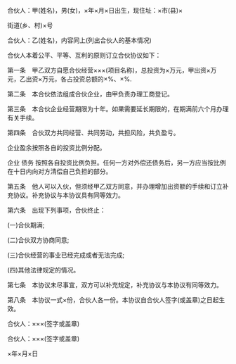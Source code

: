 
 


合伙人：甲(姓名)，男(女)，×年×月×日出生，现住址：×市(县)×


街道(乡、村)×号


合伙人：乙(姓名)，内容同上(列出合伙人的基本情况)


合伙人本着公平、平等、互利的原则订立合伙协议如下：


第一条　甲乙双方自愿合伙经营×××(项目名称)，总投资为×万元，甲出资×万元，乙出资×万元，各占投资总额的×%、×%.


第二条　本合伙依法组成合伙企业，由甲负责办理工商登记。


第三条　本合伙企业经营期限为十年。如果需要延长期限的，在期满前六个月办理有关手续。


第四条　合伙双方共同经营、共同劳动，共担风险，共负盈亏。


企业盈余按照各自的投资比例分配。


企业
债务
按照各自投资比例负担。任何一方对外偿还债务后，另一方应当按比例在十日内向对方清偿自己负担的部分。


第五条　他人可以入伙，但须经甲乙双方同意，并办理增加出资额的手续和订立补充协议。补充协议与本协议具有同等效力。


第六条　出现下列事项，合伙终止：


(一)合伙期满;


(二)合伙双方协商同意;


(三)合伙经营的事业已经完成或者无法完成;


(四)其他法律规定的情况。


第七条　本协议未尽事宜，双方可以补充规定，补充协议与本协议有同等效力。


第八条　本协议一式×份，合伙人各一份。本协议自合伙人签字(或盖章)之日起生效。


合伙人：×××(签字或盖章)


合伙人：×××(签字或盖章)


×年×月×日
 


 

 
 
 
 
 
  


  
 

  


  


  
 
 
 
 


